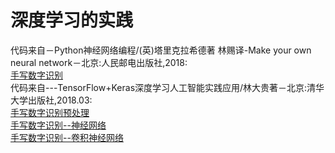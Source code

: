 # 深度学习的实践
代码来自－Python神经网络编程/(英)塔里克拉希德著 林赐译-Make your own neural network－北京:人民邮电出版社,2018:<br>
<a href="https://github.com/zhangyu13141/DeepLearning/blob/master/nerul-network/part2.ipynb">手写数字识别</a><br>
代码来自---TensorFlow+Keras深度学习人工智能实践应用/林大贵著－北京:清华大学出版社,2018.03:<br>
<a href="https://github.com/zhangyu13141/DeepLearning/blob/master/tf6.ipynb">手写数字识别预处理</a><br>
<a href="https://github.com/zhangyu13141/DeepLearning/blob/master/second MLP.ipynb">手写数字识别--神经网络</a><br>
<a href="https://github.com/zhangyu13141/DeepLearning/blob/master/k-mnist.ipynb">手写数字识别--卷积神经网络</a><br>

